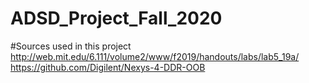 # ADSD_Project_Fall_2020

#Sources used in this project
http://web.mit.edu/6.111/volume2/www/f2019/handouts/labs/lab5_19a/
https://github.com/Digilent/Nexys-4-DDR-OOB
